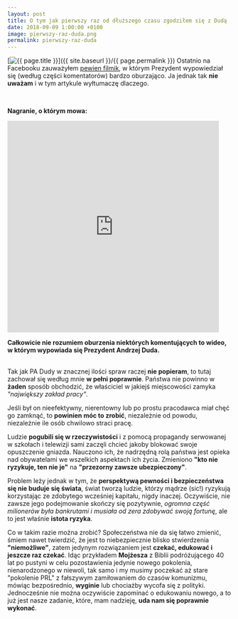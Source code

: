 ```yaml
---
layout: post
title: O tym jak pierwszy raz od dłuższego czasu zgodziłem się z Dudą
date: 2018-09-09 1:00:00 +0100
image: pierwszy-raz-duda.png
permalink: pierwszy-raz-duda
---
```


[<img src="{{ site.baseurl }}/images/thumbnails/{{ page.image }}" alt="{{ page.title }}"/>]({{ site.baseurl }}/{{ page.permalink }})
Ostatnio na Facebooku zauważyłem [pewien filmik](https://www.facebook.com/oko.press/videos/339547129951628/), w którym Prezydent wypowiedział się (według części komentatorów) bardzo oburzająco. Ja jednak tak **nie uważam** i w tym artykule wyłtumaczę dlaczego.

<!--more-->

<br/>

**Nagranie, o którym mowa:**

<iframe class="text-align:center;" src="https://www.facebook.com/plugins/video.php?href=https%3A%2F%2Fwww.facebook.com%2Foko.press%2Fvideos%2F339547129951628%2F&show_text=0&width=476" width="476" height="476" style="border:none;overflow:hidden" scrolling="no" frameborder="0" allowTransparency="true" allowFullScreen="true"></iframe><br/>

**Całkowicie nie rozumiem oburzenia niektórych komentujących to wideo, w którym wypowiada się Prezydent Andrzej Duda.**<br/><br/>

Tak jak PA Dudy w znacznej ilości spraw raczej **nie popieram**, to tutaj zachował się według mnie **w pełni poprawnie**. Państwa nie powinno w **żaden** sposób obchodzić, że właściciel w jakiejś miejscowości zamyka _"największy zakład pracy"_.<br/>

Jeśli był on nieefektywny, nierentowny lub po prostu pracodawca miał chęć go zamknąć, to **powinien móc to zrobić**, niezależnie od powodu, niezależnie ile osób chwilowo straci pracę.<br/>

Ludzie **pogubili się w rzeczywistości** i z pomocą propagandy serwowanej w szkołach i telewizji sami zaczęli chcieć jakoby blokować swoje opuszczenie gniazda. Nauczono ich, że nadrzędną rolą państwa jest opieka nad obywatelami we wszelkich aspektach ich życia. Zmieniono **"kto nie ryzykuje, ten nie je"** na **"przezorny zawsze ubezpieczony"**.<br/>

Problem leży jednak w tym, że **perspektywą pewności i bezpieczeństwa się nie buduje się świata**, świat tworzą ludzie, którzy mądrze (sic!) ryzykują korzystając ze zdobytego wcześniej kapitału, nigdy inaczej. Oczywiście, nie zawsze jego podejmowanie skończy się pozytywnie, _ogromna część milionerów była bankrutami i musiała od zera zdobywać swoją fortunę_, ale to jest właśnie **istota ryzyka**.<br/>

Co w takim razie można zrobić? Społeczeństwa nie da się łatwo zmienić, śmiem nawet twierdzić, że jest to niebezpiecznie blisko stwierdzenia **"niemożliwe"**, zatem jedynym rozwiązaniem jest **czekać, edukować i jeszcze raz czekać**. Idąc przykładem **Mojżesza** z Biblii podróżującego 40 lat po pustyni w celu pozostawienia jedynie nowego pokolenia, nienarodzonego w niewoli, tak samo i my musimy poczekać aż stare "pokolenie PRL" z fałszywym zamiłowaniem do czasów komunizmu, mówiąc bezpośrednio, **wyginie** lub chociażby wycofa się z polityki. Jednocześnie nie można oczywiście zapominać o edukowaniu nowego, a to już jest nasze zadanie, które, mam nadzieję, **uda nam się poprawnie wykonać**.<br/>
